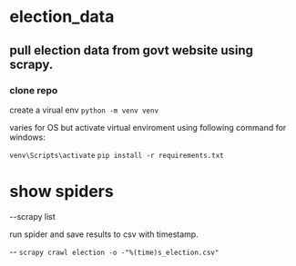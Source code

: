 # election_data
## pull election data from govt website using scrapy.

### clone repo
<p>create a virual env <code>python -m venv venv</code></p>
<p>varies for OS but activate virtual enviroment using following command for windows:</p>
<code>venv\Scripts\activate</code>
<code>pip install -r requirements.txt</code>

# show spiders

<p>--scrapy list</p>
<p>run spider and save results to csv with timestamp.</p>
<p> -- <code>scrapy crawl election -o -"%(time)s_election.csv"</code></p>
